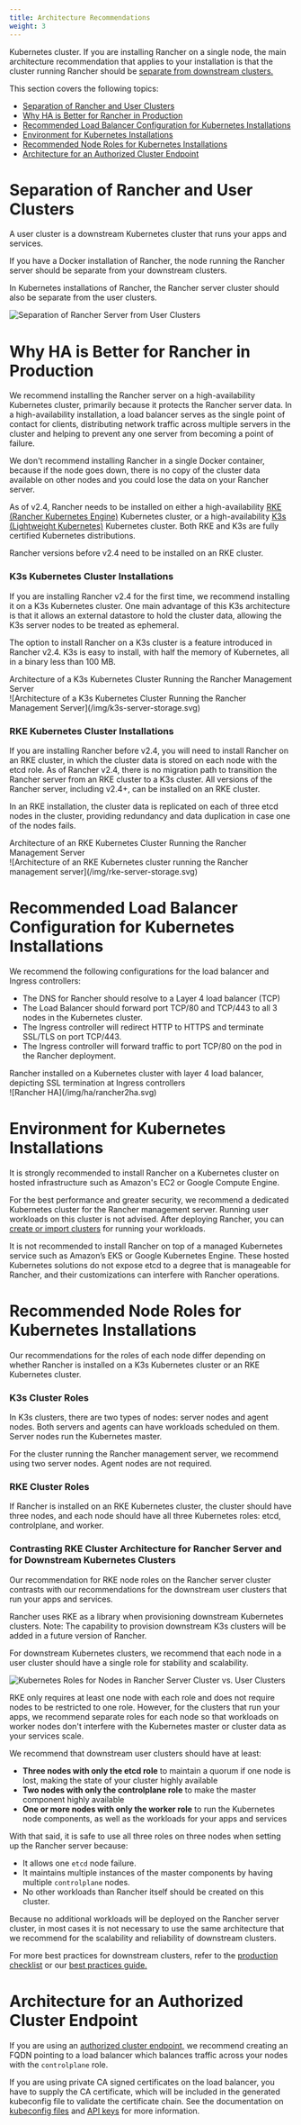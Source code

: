 ```yaml
---
title: Architecture Recommendations
weight: 3
---
```


Kubernetes cluster. If you are installing Rancher on a single node, the main architecture recommendation that applies to your installation is that the cluster running Rancher should be [separate from downstream clusters.](#separation-of-rancher-and-user-clusters)

This section covers the following topics:

- [Separation of Rancher and User Clusters](#separation-of-rancher-and-user-clusters)
- [Why HA is Better for Rancher in Production](#why-ha-is-better-for-rancher-in-production)
- [Recommended Load Balancer Configuration for Kubernetes Installations](#recommended-load-balancer-configuration-for-kubernetes-installations)
- [Environment for Kubernetes Installations](#environment-for-kubernetes-installations)
- [Recommended Node Roles for Kubernetes Installations](#recommended-node-roles-for-kubernetes-installations)
- [Architecture for an Authorized Cluster Endpoint](#architecture-for-an-authorized-cluster-endpoint)

# Separation of Rancher and User Clusters

A user cluster is a downstream Kubernetes cluster that runs your apps and services.

If you have a Docker installation of Rancher, the node running the Rancher server should be separate from your downstream clusters.

In Kubernetes installations of Rancher, the Rancher server cluster should also be separate from the user clusters.

![Separation of Rancher Server from User Clusters](/img/rancher-architecture-separation-of-rancher-server.svg)

# Why HA is Better for Rancher in Production

We recommend installing the Rancher server on a high-availability Kubernetes cluster, primarily because it protects the Rancher server data. In a high-availability installation, a load balancer serves as the single point of contact for clients, distributing network traffic across multiple servers in the cluster and helping to prevent any one server from becoming a point of failure.

We don't recommend installing Rancher in a single Docker container, because if the node goes down, there is no copy of the cluster data available on other nodes and you could lose the data on your Rancher server.

As of v2.4, Rancher needs to be installed on either a high-availability [RKE (Rancher Kubernetes Engine)](https://rancher.com/docs/rke/latest/en/) Kubernetes cluster, or a high-availability [K3s (Lightweight Kubernetes)](https://rancher.com/docs/k3s/latest/en/) Kubernetes cluster. Both RKE and K3s are fully certified Kubernetes distributions.

Rancher versions before v2.4 need to be installed on an RKE cluster.

### K3s Kubernetes Cluster Installations

If you are installing Rancher v2.4 for the first time, we recommend installing it on a K3s Kubernetes cluster. One main advantage of this K3s architecture is that it allows an external datastore to hold the cluster data, allowing the K3s server nodes to be treated as ephemeral.

The option to install Rancher on a K3s cluster is a feature introduced in Rancher v2.4. K3s is easy to install, with half the memory of Kubernetes, all in a binary less than 100 MB.

<figcaption>Architecture of a K3s Kubernetes Cluster Running the Rancher Management Server</figcaption>
![Architecture of a K3s Kubernetes Cluster Running the Rancher Management Server](/img/k3s-server-storage.svg)

### RKE Kubernetes Cluster Installations

If you are installing Rancher before v2.4, you will need to install Rancher on an RKE cluster, in which the cluster data is stored on each node with the etcd role. As of Rancher v2.4, there is no migration path to transition the Rancher server from an RKE cluster to a K3s cluster. All versions of the Rancher server, including v2.4+, can be installed on an RKE cluster.

In an RKE installation, the cluster data is replicated on each of three etcd nodes in the cluster, providing redundancy and data duplication in case one of the nodes fails.

<figcaption>Architecture of an RKE Kubernetes Cluster Running the Rancher Management Server</figcaption>
![Architecture of an RKE Kubernetes cluster running the Rancher management server](/img/rke-server-storage.svg)

# Recommended Load Balancer Configuration for Kubernetes Installations

We recommend the following configurations for the load balancer and Ingress controllers:

* The DNS for Rancher should resolve to a Layer 4 load balancer (TCP)
* The Load Balancer should forward port TCP/80 and TCP/443 to all 3 nodes in the Kubernetes cluster.
* The Ingress controller will redirect HTTP to HTTPS and terminate SSL/TLS on port TCP/443.
* The Ingress controller will forward traffic to port TCP/80 on the pod in the Rancher deployment.

<figcaption>Rancher installed on a Kubernetes cluster with layer 4 load balancer, depicting SSL termination at Ingress controllers</figcaption>
![Rancher HA](/img/ha/rancher2ha.svg)

# Environment for Kubernetes Installations

It is strongly recommended to install Rancher on a Kubernetes cluster on hosted infrastructure such as Amazon's EC2 or Google Compute Engine.

For the best performance and greater security, we recommend a dedicated Kubernetes cluster for the Rancher management server. Running user workloads on this cluster is not advised. After deploying Rancher, you can [create or import clusters](../../pages-for-subheaders/kubernetes-clusters-in-rancher-setup.md) for running your workloads.

It is not recommended to install Rancher on top of a managed Kubernetes service such as Amazon’s EKS or Google Kubernetes Engine. These hosted Kubernetes solutions do not expose etcd to a degree that is manageable for Rancher, and their customizations can interfere with Rancher operations.

# Recommended Node Roles for Kubernetes Installations

Our recommendations for the roles of each node differ depending on whether Rancher is installed on a K3s Kubernetes cluster or an RKE Kubernetes cluster.

### K3s Cluster Roles

In K3s clusters, there are two types of nodes: server nodes and agent nodes. Both servers and agents can have workloads scheduled on them. Server nodes run the Kubernetes master.

For the cluster running the Rancher management server, we recommend using two server nodes. Agent nodes are not required.

### RKE Cluster Roles

If Rancher is installed on an RKE Kubernetes cluster, the cluster should have three nodes, and each node should have all three Kubernetes roles: etcd, controlplane, and worker.

### Contrasting RKE Cluster Architecture for Rancher Server and for Downstream Kubernetes Clusters

Our recommendation for RKE node roles on the Rancher server cluster contrasts with our recommendations for the downstream user clusters that run your apps and services.

Rancher uses RKE as a library when provisioning downstream Kubernetes clusters. Note: The capability to provision downstream K3s clusters will be added in a future version of Rancher.

For downstream Kubernetes clusters, we recommend that each node in a user cluster should have a single role for stability and scalability.

![Kubernetes Roles for Nodes in Rancher Server Cluster vs. User Clusters](/img/rancher-architecture-node-roles.svg)

RKE only requires at least one node with each role and does not require nodes to be restricted to one role. However, for the clusters that run your apps, we recommend separate roles for each node so that workloads on worker nodes don't interfere with the Kubernetes master or cluster data as your services scale.

We recommend that downstream user clusters should have at least:

- **Three nodes with only the etcd role** to maintain a quorum if one node is lost, making the state of your cluster highly available
- **Two nodes with only the controlplane role** to make the master component highly available
- **One or more nodes with only the worker role** to run the Kubernetes node components, as well as the workloads for your apps and services

With that said, it is safe to use all three roles on three nodes when setting up the Rancher server because:

* It allows one `etcd` node failure.
* It maintains multiple instances of the master components by having multiple `controlplane` nodes.
* No other workloads than Rancher itself should be created on this cluster.

Because no additional workloads will be deployed on the Rancher server cluster, in most cases it is not necessary to use the same architecture that we recommend for the scalability and reliability of downstream clusters.

For more best practices for downstream clusters, refer to the [production checklist](../../pages-for-subheaders/checklist-for-production-ready-clusters.md) or our [best practices guide.](../../pages-for-subheaders/best-practices.md)

# Architecture for an Authorized Cluster Endpoint 

If you are using an [authorized cluster endpoint,](../../pages-for-subheaders/rancher-manager-architecture.md#4-authorized-cluster-endpoint) we recommend creating an FQDN pointing to a load balancer which balances traffic across your nodes with the `controlplane` role.

If you are using private CA signed certificates on the load balancer, you have to supply the CA certificate, which will be included in the generated kubeconfig file to validate the certificate chain. See the documentation on [kubeconfig files](k8s-in-rancher/kubeconfig/) and [API keys](../user-settings/api-keys.md#creating-an-api-key) for more information.